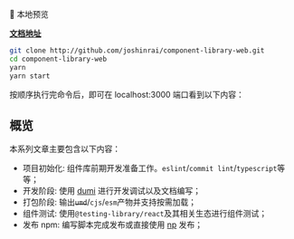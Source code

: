 <!--
 * @Author: joshinrai joshinrai@163.com
 * @Date: 2022-11-03 19:30:43
 * @LastEditors: joshinrai joshinrai@163.com
 * @LastEditTime: 2022-11-04 17:13:02
 * @FilePath: /component-library-web/README.md
 * @Description: 这是默认设置,请设置`customMade`, 打开koroFileHeader查看配置 进行设置: https://github.com/OBKoro1/koro1FileHeader/wiki/%E9%85%8D%E7%BD%AE
-->
🚆 本地预览

**[文档地址](https://joshinrai.github.io/component-library-web)**

```bash
git clone http://github.com/joshinrai/component-library-web.git
cd component-library-web
yarn
yarn start
```

按顺序执行完命令后，即可在 localhost:3000 端口看到以下内容：

## 概览

本系列文章主要包含以下内容：

- 项目初始化: 组件库前期开发准备工作。`eslint`/`commit lint`/`typescript`等等；
- 开发阶段: 使用 [dumi](https://d.umijs.org/zh-CN) 进行开发调试以及文档编写；
- 打包阶段: 输出~~`umd`~~/`cjs`/`esm`产物并支持按需加载；
- 组件测试: 使用`@testing-library/react`及其相关生态进行组件测试；
- 发布 npm: 编写脚本完成发布或直接使用 [np](https://www.npmjs.com/package/np) 发布；
